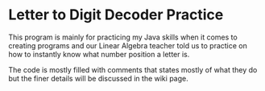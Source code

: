 # Letter to Digit Decoder Practice
This program is mainly for practicing my Java skills when it comes to creating programs and our Linear Algebra teacher told us to practice on how to instantly know what number position a letter is.

The code is mostly filled with comments that states mostly of what they do but the finer details will be discussed in the wiki page.

